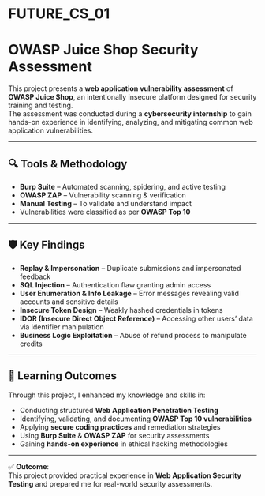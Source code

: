 # FUTURE_CS_01


# OWASP Juice Shop Security Assessment  

This project presents a **web application vulnerability assessment** of **OWASP Juice Shop**, an intentionally insecure platform designed for security training and testing.  
The assessment was conducted during a **cybersecurity internship** to gain hands-on experience in identifying, analyzing, and mitigating common web application vulnerabilities.  

---

## 🔍 Tools & Methodology
- **Burp Suite** – Automated scanning, spidering, and active testing  
- **OWASP ZAP** – Vulnerability scanning & verification  
- **Manual Testing** – To validate and understand impact  
- Vulnerabilities were classified as per **OWASP Top 10**  

---

## 🛡️ Key Findings
- **Replay & Impersonation** – Duplicate submissions and impersonated feedback  
- **SQL Injection** – Authentication flaw granting admin access  
- **User Enumeration & Info Leakage** – Error messages revealing valid accounts and sensitive details  
- **Insecure Token Design** – Weakly hashed credentials in tokens  
- **IDOR (Insecure Direct Object Reference)** – Accessing other users’ data via identifier manipulation  
- **Business Logic Exploitation** – Abuse of refund process to manipulate credits  

---

## 🎯 Learning Outcomes
Through this project, I enhanced my knowledge and skills in:  
- Conducting structured **Web Application Penetration Testing**  
- Identifying, validating, and documenting **OWASP Top 10 vulnerabilities**  
- Applying **secure coding practices** and remediation strategies  
- Using **Burp Suite** & **OWASP ZAP** for security assessments  
- Gaining **hands-on experience** in ethical hacking methodologies  


---

✅ **Outcome**:  
This project provided practical experience in **Web Application Security Testing** and prepared me for real-world security assessments.  
